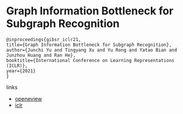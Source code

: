 # Graph Information Bottleneck for Subgraph Recognition

```
@inproceedings{gibsr_iclr21,
title={Graph Information Bottleneck for Subgraph Recognition},
author={Junchi Yu and Tingyang Xu and Yu Rong and Yatao Bian and Junzhou Huang and Ran He},
booktitle={International Conference on Learning Representations (ICLR)},
year={2021}
}
```

links
- [openeview](https://openreview.net/forum?id=bM4Iqfg8M2k)
- [iclr](https://iclr.cc/virtual/2021/poster/2997)
